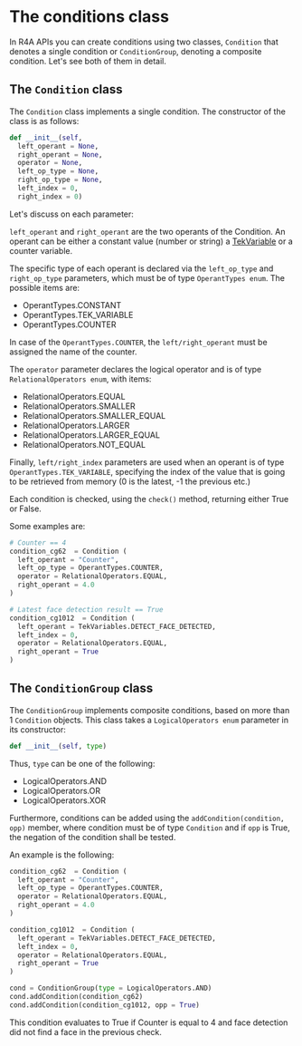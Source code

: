 # The conditions class

In R4A APIs you can create conditions using two classes, `Condition` that denotes a single condition or `ConditionGroup`, denoting a composite condition. Let's see both of them in detail.

## The `Condition` class

The `Condition` class implements a single condition. The constructor of the class is as follows:

```python
def __init__(self,
  left_operant = None,
  right_operant = None,
  operator = None,
  left_op_type = None,
  right_op_type = None,
  left_index = 0,
  right_index = 0)
```

Let's discuss on each parameter:

`left_operant` and `right_operant` are the two operants of the Condition. An operant can be either a constant value (number or string) a [TekVariable](../enums/#tekvariables-enum) or a counter variable.

The specific type of each operant is declared via the `left_op_type` and `right_op_type` parameters, which must be of type `OperantTypes enum`. The possible items are:

- OperantTypes.CONSTANT
- OperantTypes.TEK_VARIABLE
- OperantTypes.COUNTER

In case of the `OperantTypes.COUNTER`, the `left/right_operant` must be assigned the name of the counter.

The `operator` parameter declares the logical operator and is of type `RelationalOperators enum`, with items:

- RelationalOperators.EQUAL
- RelationalOperators.SMALLER
- RelationalOperators.SMALLER_EQUAL
- RelationalOperators.LARGER
- RelationalOperators.LARGER_EQUAL
- RelationalOperators.NOT_EQUAL

Finally, `left/right_index` parameters are used when an operant is of type `OperantTypes.TEK_VARIABLE`, specifying the index of the value that is going to be retrieved from memory (0 is the latest, -1 the previous etc.)

Each condition is checked, using the `check()` method, returning either True or False.

Some examples are:

```python
# Counter == 4
condition_cg62  = Condition (
  left_operant = "Counter",
  left_op_type = OperantTypes.COUNTER,
  operator = RelationalOperators.EQUAL,
  right_operant = 4.0
)
```

```python
# Latest face detection result == True
condition_cg1012  = Condition (
  left_operant = TekVariables.DETECT_FACE_DETECTED,
  left_index = 0,
  operator = RelationalOperators.EQUAL,
  right_operant = True
)
```

## The `ConditionGroup` class

The `ConditionGroup` implements composite conditions, based on more than 1 `Condition` objects. This class takes a `LogicalOperators enum` parameter in its constructor:

```python
def __init__(self, type)
```

Thus, `type` can be one of the following:

- LogicalOperators.AND
- LogicalOperators.OR
- LogicalOperators.XOR

Furthermore, conditions can be added using the `addCondition(condition, opp)` member, where condition must be of type `Condition` and if `opp` is True, the negation of the condition shall be tested.

An example is the following:

```python
condition_cg62  = Condition (
  left_operant = "Counter",
  left_op_type = OperantTypes.COUNTER,
  operator = RelationalOperators.EQUAL,
  right_operant = 4.0
)

condition_cg1012  = Condition (
  left_operant = TekVariables.DETECT_FACE_DETECTED,
  left_index = 0,
  operator = RelationalOperators.EQUAL,
  right_operant = True
)

cond = ConditionGroup(type = LogicalOperators.AND)
cond.addCondition(condition_cg62)
cond.addCondition(condition_cg1012, opp = True)
```

This condition evaluates to True if Counter is equal to 4 and face detection did not find a face in the previous check.
